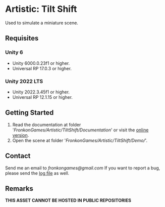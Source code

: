 # Artistic: Tilt Shift

Used to simulate a miniature scene.

## Requisites

### Unity 6

* Unity 6000.0.23f1 or higher.
* Universal RP 17.0.3 or higher. 

### Unity 2022 LTS

* Unity 2022.3.45f1 or higher.
* Universal RP 12.1.15 or higher.

## Getting Started

1. Read the documentation at folder '_FronkonGames/Artistic/TiltShift/Documentation_' or visit the [online version](https://fronkongames.github.io/store/artistic.html).
2. Open the scene at folder '_FronkonGames/Artistic/TiltShift/Demo/_'.

## Contact

Send me an email to _fronkongames@gmail.com_ If you want to report a bug, please send the [log file](https://docs.unity3d.com/Manual/LogFiles.html) as well.

## Remarks

**THIS ASSET CANNOT BE HOSTED IN PUBLIC REPOSITORIES**
